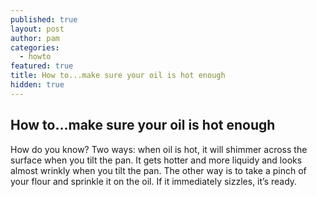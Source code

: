 ```yaml
---
published: true
layout: post
author: pam
categories:
  - howto
featured: true
title: How to...make sure your oil is hot enough
hidden: true
---
```

## How to...make sure your oil is hot enough

How do you know?  Two ways: when oil is hot, it will shimmer across the surface when you tilt the pan.  It gets hotter and more liquidy and looks almost wrinkly when you tilt the pan. The other way is to take a pinch of your flour and sprinkle it on the oil.  If it immediately sizzles, it’s ready.
